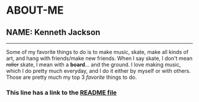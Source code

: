 # ABOUT-ME
## NAME: Kenneth Jackson
---
Some of my favorite things to do is to make music, skate, make all kinds of art, and hang with friends/make new friends. When I say skate, I don't mean ~~roller~~ skate, I mean with a **board**... and the ground. I love making music, which I do pretty much everyday, and I do it either by myself or with others. Those are pretty much my top 3 *favorite* things to do.

### This line has a link to the [README file](/README.md)